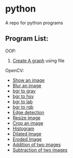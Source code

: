 # python
A repo for python programs

## Program List:

OOP:
  1. [Create A graph](https://github.com/jvedsaqib/python/tree/main/oop/Graph) using file


OpenCV:
  - [Show an image](https://github.com/jvedsaqib/python/blob/main/openCV/showImage.py)
  - [Blur an image](https://github.com/jvedsaqib/python/blob/main/openCV/blur.py)
  - [bgr to gray](https://github.com/jvedsaqib/python/blob/main/openCV/gray.py)
  - [bgr to hsv](https://github.com/jvedsaqib/python/blob/main/openCV/hsv.py)
  - [bgr to lab](https://github.com/jvedsaqib/python/blob/main/openCV/lab.py)
  - [bgr to rgb](https://github.com/jvedsaqib/python/blob/main/openCV/rgb.py)
  - [Edge detection](https://github.com/jvedsaqib/python/blob/main/openCV/edge_cascade.py)
  - [Resize image](https://github.com/jvedsaqib/python/blob/main/openCV/resize.py)
  - [Crop an image](https://github.com/jvedsaqib/python/blob/main/openCV/cropped.py)
  - [Histogram](https://github.com/jvedsaqib/python/blob/main/openCV/histogram.py)
  - [Dilated Image](https://github.com/jvedsaqib/python/blob/main/openCV/dilated.py)
  - [Eroded Image](https://github.com/jvedsaqib/python/blob/main/openCV/dilated.py)
  - [Addition of two images](https://github.com/jvedsaqib/python/blob/main/openCV/addition.py)
  - [Subtraction of two images](https://github.com/jvedsaqib/python/blob/main/openCV/subtraction.py)

